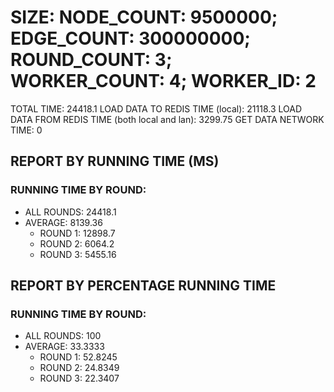
# SIZE: NODE_COUNT: 9500000; EDGE_COUNT: 300000000; ROUND_COUNT: 3; WORKER_COUNT: 4; WORKER_ID: 2
 TOTAL TIME: 24418.1
 LOAD DATA TO REDIS TIME (local): 21118.3
 LOAD DATA FROM REDIS TIME (both local and lan): 3299.75
 GET DATA NETWORK TIME: 0

## REPORT BY RUNNING TIME (MS)

 ### RUNNING TIME BY ROUND:

  + ALL ROUNDS: 24418.1
  + AVERAGE: 8139.36
     + ROUND 1: 12898.7
     + ROUND 2: 6064.2
     + ROUND 3: 5455.16

## REPORT BY PERCENTAGE RUNNING TIME

 ### RUNNING TIME BY ROUND:

  + ALL ROUNDS: 100
  + AVERAGE: 33.3333
     + ROUND 1: 52.8245
     + ROUND 2: 24.8349
     + ROUND 3: 22.3407

